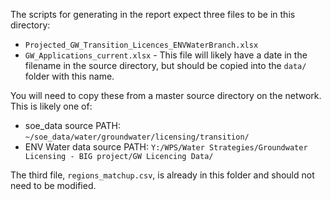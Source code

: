 The scripts for generating in the report expect three files to be in this directory:

- `Projected_GW_Transition_Licences_ENVWaterBranch.xlsx`
- `GW_Applications_current.xlsx` - This file will likely have a date in the filename in the source directory, but should be copied into the `data/` folder with this name.

You will need to copy these from a master source directory on the network. This is likely one of:

- soe_data source PATH: `~/soe_data/water/groundwater/licensing/transition/`
- ENV Water data source PATH: `Y:/WPS/Water Strategies/Groundwater Licensing - BIG project/GW Licencing Data/`

The third file, `regions_matchup.csv`, is already in this folder and should not need to be modified.
